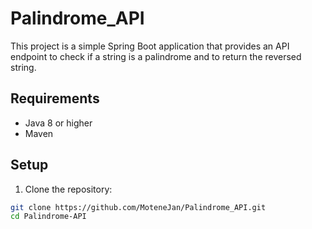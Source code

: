 # Palindrome_API

This project is a simple Spring Boot application that provides an API endpoint to check if a string is a palindrome and to return the reversed string.

## Requirements

- Java 8 or higher
- Maven

## Setup

1. Clone the repository:

```sh
git clone https://github.com/MoteneJan/Palindrome_API.git
cd Palindrome-API

